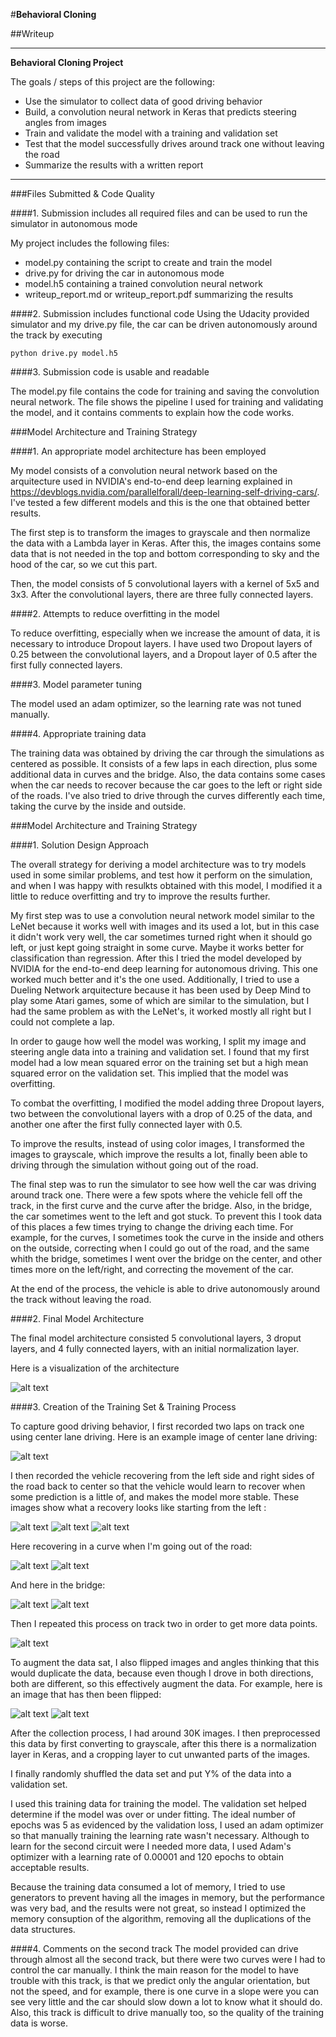#**Behavioral Cloning** 

##Writeup

---

**Behavioral Cloning Project**

The goals / steps of this project are the following:
* Use the simulator to collect data of good driving behavior
* Build, a convolution neural network in Keras that predicts steering angles from images
* Train and validate the model with a training and validation set
* Test that the model successfully drives around track one without leaving the road
* Summarize the results with a written report


[//]: # (Image References)

[image1]: ./examples/placeholder.png "Model Visualization"
[image2]: ./examples/placeholder.png "Grayscaling"
[image3]: ./examples/placeholder_small.png "Recovery Image"
[image4]: ./examples/placeholder_small.png "Recovery Image"
[image5]: ./examples/placeholder_small.png "Recovery Image"
[image6]: ./examples/placeholder_small.png "Normal Image"
[image7]: ./examples/placeholder_small.png "Flipped Image"
[model]: ./examples/model.png "Model Visualization"
[center]: ./examples/center_2017_07_23_13_15_54_229.jpg "Center driving"
[recover1]: ./examples/center_2017_07_23_13_16_05_579.jpg "Recovering from left 1"
[recover2]: ./examples/center_2017_07_23_13_16_06_673.jpg "Recovering from left 2"
[recover3]: ./examples/center_2017_07_23_13_16_07_151.jpg "Recovering from left 3"
[recoverCurve1]: ./examples/center_2017_07_23_13_16_23_267.jpg "Recovering in curve 1"
[recoverCurve2]: ./examples/center_2017_07_23_13_16_23_786.jpg "Recovering in curve 2"
[recoverBridge1]: ./examples/center_2017_07_23_13_16_38_009.jpg "Recovering in bridge 1"
[recoverBridge2]: ./examples/center_2017_07_23_13_16_38_958.jpg "Recovering in bridge 2"
[center2]: ./examples/center_2017_07_23_13_16_58_104.jpg "Center driving 2"
[centerinv]: ./examples/center_2017_07_23_13_15_54_229_inv.jpg "Inverse if centerd image"


---
###Files Submitted & Code Quality

####1. Submission includes all required files and can be used to run the simulator in autonomous mode

My project includes the following files:
* model.py containing the script to create and train the model
* drive.py for driving the car in autonomous mode
* model.h5 containing a trained convolution neural network 
* writeup_report.md or writeup_report.pdf summarizing the results

####2. Submission includes functional code
Using the Udacity provided simulator and my drive.py file, the car can be driven autonomously around the track by executing 
```
python drive.py model.h5
```

####3. Submission code is usable and readable

The model.py file contains the code for training and saving the convolution neural network. The file shows the pipeline I used for training and validating the model, and it contains comments to explain how the code works.

###Model Architecture and Training Strategy

####1. An appropriate model architecture has been employed

My model consists of a convolution neural network based on the arquitecture used in NVIDIA's end-to-end deep learning explained in https://devblogs.nvidia.com/parallelforall/deep-learning-self-driving-cars/. I've tested a few different models and this is the one that obtained better results.

The first step is to transform the images to grayscale and then normalize the data with a Lambda layer in Keras. After this, the images contains some data that is not needed in the top and bottom corresponding to sky and the hood of the car, so we cut this part.

Then, the model consists of 5 convolutional layers with a kernel of 5x5 and 3x3. After the convolutional layers, there are three fully connected layers.

####2. Attempts to reduce overfitting in the model

To reduce overfitting, especially when we increase the amount of data, it is necessary to introduce Dropout layers. I have used two Dropout layers of 0.25 between the convolutional layers, and a Dropout layer of 0.5 after the first fully connected layers. 

####3. Model parameter tuning

The model used an adam optimizer, so the learning rate was not tuned manually.

####4. Appropriate training data

The training data was obtained by driving the car through the simulations as centered as possible. It consists of a few laps in each direction, plus some additional data in curves and the bridge. Also, the data contains some cases when the car needs to recover because the car goes to the left or right side of the roads. I've also tried to drive through the curves differently each time, taking the curve by the inside and outside.

###Model Architecture and Training Strategy

####1. Solution Design Approach

The overall strategy for deriving a model architecture was to try models used in some similar problems, and test how it perform on the simulation, and when I was happy with resulkts obtained with this model, I modified it a little to reduce overfitting and try to improve the results further.

My first step was to use a convolution neural network model similar to the LeNet because it works well with images and its used a lot, but in this case it didn't work very well, the car sometimes turned right when it should go left, or just kept going straight in some curve. Maybe it works better for classification than regression. After this I tried the model developed by NVIDIA for the end-to-end deep learning for autonomous driving. This one worked much better and it's the one used. Additionally, I tried to use a Dueling Network arquitecture because it has been used by Deep Mind to play some Atari games, some of which are similar to the simulation, but I had the same problem as with the LeNet's, it worked mostly all right but I could not complete a lap.

In order to gauge how well the model was working, I split my image and steering angle data into a training and validation set. I found that my first model had a low mean squared error on the training set but a high mean squared error on the validation set. This implied that the model was overfitting. 

To combat the overfitting, I modified the model adding three Dropout layers, two between the convolutional layers with a drop of 0.25 of the data, and another one after the first fully connected layer with 0.5.

To improve the results, instead of using color images, I transformed the images to grayscale, which improve the results a lot, finally been able to driving through the simulation without going out of the road. 

The final step was to run the simulator to see how well the car was driving around track one. There were a few spots where the vehicle fell off the track, in the first curve and the curve after the bridge. Also, in the bridge, the car sometimes went to the left and got stuck. To prevent this I took data of this places a few times trying to change the driving each time. For example, for the curves, I sometimes took the curve in the inside and others on the outside, correcting when I could go out of the road, and the same whith the bridge, sometimes I went over the bridge on the center, and other times more on the left/right, and correcting the movement of the car.

At the end of the process, the vehicle is able to drive autonomously around the track without leaving the road.

####2. Final Model Architecture

The final model architecture consisted 5 convolutional layers, 3 droput layers, and 4 fully connected layers, with an initial normalization layer. 

Here is a visualization of the architecture

![alt text][model]

####3. Creation of the Training Set & Training Process

To capture good driving behavior, I first recorded two laps on track one using center lane driving. Here is an example image of center lane driving:

![alt text][center]

I then recorded the vehicle recovering from the left side and right sides of the road back to center so that the vehicle would learn to recover when some prediction is a little of, and makes the model more stable. These images show what a recovery looks like starting from the left :

![alt text][recover1]
![alt text][recover2]
![alt text][recover3]

Here recovering in a curve when I'm going out of the road:

![alt text][recoverCurve1]
![alt text][recoverCurve2]

And here in the bridge:

![alt text][recoverBridge1]
![alt text][recoverBridge2]

Then I repeated this process on track two in order to get more data points.

![alt text][center2]

To augment the data sat, I also flipped images and angles thinking that this would duplicate the data, because even though I drove in both directions, both are different, so this effectively augment the data. For example, here is an image that has then been flipped:

![alt text][center]
![alt text][centerinv]

After the collection process, I had around 30K images. I then preprocessed this data by first converting to grayscale, after this there is a normalization layer in Keras, and a cropping layer to cut unwanted parts of the images.

I finally randomly shuffled the data set and put Y% of the data into a validation set. 

I used this training data for training the model. The validation set helped determine if the model was over or under fitting. The ideal number of epochs was 5 as evidenced by the validation loss, I used an adam optimizer so that manually training the learning rate wasn't necessary. Although to learn for the second circuit were I needed more data, I used Adam's optimizer with a learning rate of 0.00001 and 120 epochs to obtain acceptable results.

Because the training data consumed a lot of memory, I tried to use generators to prevent having all the images in memory, but the performance was very bad, and the results were not great, so instead I optimized the memory consuption of the algorithm, removing all the duplications of the data structures.

####4. Comments on the second track
The model provided can drive through almost all the second track, but there were two curves were I had to control the car manually. I think the main reason for the model to have trouble with this track, is that we predict only the angular orientation, but not the speed, and for example, there is one curve in a slope were you can see very little and the car should slow down a lot to know what it should do. Also, this track is difficult to drive manually too, so the quality of the training data is worse.
